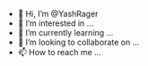 - 👋 Hi, I’m @YashRager
- 👀 I’m interested in ...
- 🌱 I’m currently learning ...
- 💞️ I’m looking to collaborate on ...
- 📫 How to reach me ...

<!---
YashRager/YashRager is a ✨ special ✨ repository because its `README.md` (this file) appears on your GitHub profile.
You can click the Preview link to take a look at your changes.
--->
